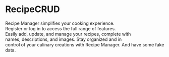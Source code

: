 # RecipeCRUD
Recipe Manager simplifies your cooking experience.<br> Register or log in to access the full range of features. <br>Easily add, update, and manage your recipes, complete with<br> names, descriptions, and images. Stay organized and in <br>control of your culinary creations with Recipe Manager. And have some fake data.
